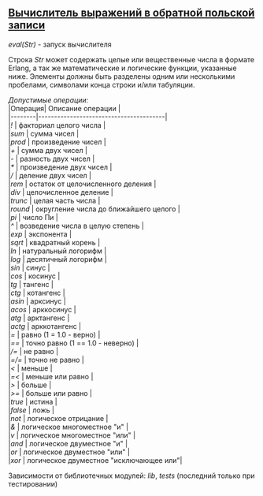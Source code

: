 ## [Вычислитель выражений в обратной польской записи](../projects/rpn/scr/rpn.erl)
*eval(Str)* - запуск вычислителя

Строка *Str* может содержать целые или вещественные числа в формате Erlang, а так же математические и логические
функции, указанные ниже. Элементы должны быть разделены одним или несколькими пробелами, символами конца строки и/или табуляции.

*Допустимые операции:*  
|Операция|            Описание операции           |  
|--------|----------------------------------------|  
|*!*     | факториал целого числа                 |  
|*sum*   | сумма чисел                            |  
|*prod*  | произведение чисел                     |  
|*+*     | сумма двух чисел                       |  
|*-*     | разность двух чисел                    |  
|_*_     | произведение двух чисел                |  
|*/*     | деление двух чисел                     |  
|*rem*   | остаток от целочисленного деления      |  
|*div*   | целочисленное деление                  |  
|*trunc* | целая часть числа                      |  
|*round* | округление числа до ближайшего целого  |  
|*pi*    | число Пи                               |  
|*^*     | возведение числа в целую степень       |  
|*exp*   | экспонента                             |  
|*sqrt*  | квадратный корень                      |  
|*ln*    | натуральный логорифм                   |  
|*log*   | десятичный логорифм                    |  
|*sin*   | синус                                  |  
|*cos*   | косинус                                |  
|*tg*    | тангенс                                |  
|*ctg*   | котангенс                              |  
|*asin*  | арксинус                               |  
|*acos*  | арккосинус                             |  
|*atg*   | арктангенс                             |  
|*actg*  | арккотангенс                           |  
|*=*     | равно (1 = 1.0 - верно)                |  
|*==*    | точно равно (1 == 1.0 - неверно)       |  
|*/=*    | не равно                               |  
|*=/=*   | точно не равно                         |  
|*<*     | меньше                                 |  
|*=<*    | меньше или равно                       |  
|*>*     | больше                                 |  
|*>=*    | больше или равно                       |  
|*true*  | истина                                 |  
|*false* | ложь                                   |  
|*not*   | логическое отрицание                   |  
|*&*     | логическое многоместное "и"            |  
|*v*     | логическое многоместное "или"          |  
|*and*   | логическое двуместное "и"              |  
|*or*    | логическое двуместное "или"            |  
|*xor*   | логическое двуместное "исключающее или"|  

Зависимости от библиотечных модулей: *lib*, *tests* (последний только при тестировании)
